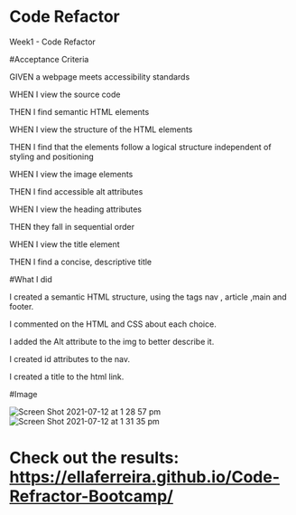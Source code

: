 # Code Refactor

  Week1 - Code Refactor

  #Acceptance Criteria
  
  GIVEN a webpage meets accessibility standards
  
  WHEN I view the source code
  
  THEN I find semantic HTML elements
  
  WHEN I view the structure of the HTML elements
  
  THEN I find that the elements follow a logical structure independent of styling and positioning
  
  WHEN I view the image elements
  
  THEN I find accessible alt attributes
  
  WHEN I view the heading attributes
  
  THEN they fall in sequential order
  
  WHEN I view the title element
  
  THEN I find a concise, descriptive title

  #What I did
  
  I created a semantic HTML structure, using the tags nav , article ,main and footer.
  
  I commented on the HTML and CSS about each choice.
  
  I added the Alt attribute to the img to better describe it.
  
  I created id attributes to the nav.
  
  I created a title to the html link.

  #Image

  
  
  
  
  ![Screen Shot 2021-07-12 at 1 28 57 pm](https://user-images.githubusercontent.com/84433857/125228104-84669380-e317-11eb-9e3f-f1cd72618220.png)
  ![Screen Shot 2021-07-12 at 1 31 35 pm](https://user-images.githubusercontent.com/84433857/125227988-3baeda80-e317-11eb-8d2b-6aef0f745683.png)

# Check out the results: https://ellaferreira.github.io/Code-Refractor-Bootcamp/
